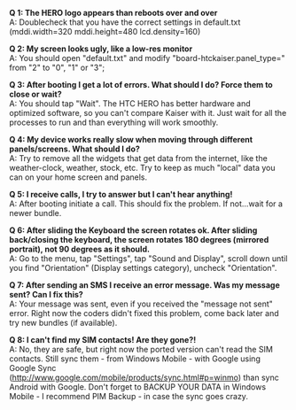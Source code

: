 **Q 1: The HERO logo appears than reboots over and over**<br />
A: Doublecheck that you have the correct settings in default.txt (mddi.width=320 mddi.height=480 lcd.density=160)

**Q 2: My screen looks ugly, like a low-res monitor**<br />
A: You should open "default.txt" and modify "board-htckaiser.panel\_type=" from "2" to "0", "1" or "3";

**Q 3: After booting I get a lot of errors. What should I do? Force them to close or wait?**<br />
A: You should tap "Wait". The HTC HERO has better hardware and optimized software, so you can't compare Kaiser with it. Just wait for all the processes to run and than everything will work smoothly.

**Q 4: My device works really slow when moving through different panels/screens. What should I do?**<br />
A: Try to remove all the widgets that get data from the internet, like the weather-clock, weather, stock, etc. Try to keep as much "local" data you can on your home screen and panels.

**Q 5: I receive calls, I try to answer but I can't hear anything!**<br />
A: After booting initiate a call. This should fix the problem. If not...wait for a newer bundle.

**Q 6: After sliding the Keyboard the screen rotates ok. After sliding back/closing the keyboard, the screen rotates 180 degrees (mirrored portrait), not 90 degrees as it should.**<br />
A: Go to the menu, tap "Settings", tap "Sound and Display", scroll down until you find "Orientation" (Display settings category), uncheck "Orientation".

**Q 7: After sending an SMS I receive an error message. Was my message sent? Can I fix this?**<br />
A: Your message was sent, even if you received the "message not sent" error. Right now the coders didn't fixed this problem, come back later and try new bundles (if available).

**Q 8: I can't find my SIM contacts! Are they gone?!**<br />
A: No, they are safe, but right now the ported version can't read the SIM contacts. Still sync them - from Windows Mobile - with Google using Google Sync (http://www.google.com/mobile/products/sync.html#p=winmo) than sync Android with Google. Don't forget to BACKUP YOUR DATA in Windows Mobile - I recommend PIM Backup - in case the sync goes crazy.